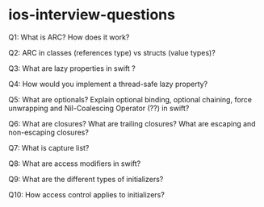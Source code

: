 # ios-interview-questions

Q1: What is ARC? How does it work?

Q2: ARC in classes (references type) vs structs (value types)?

Q3: What are lazy properties in swift ?

Q4: How would you implement a thread-safe lazy property?

Q5: What are optionals? Explain optional binding, optional chaining, force unwrapping and Nil-Coalescing Operator (??) in swift?

Q6: What are closures? What are trailing closures? What are escaping and non-escaping closures?

Q7: What is capture list?

Q8: What are access modifiers in swift?

Q9: What are the different types of initializers?

Q10: How access control applies to initializers?
